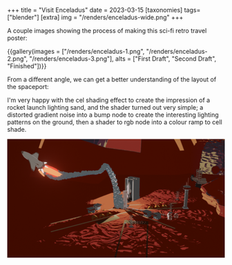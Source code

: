 +++
title = "Visit Enceladus"
date = 2023-03-15 
[taxonomies]
tags=["blender"]
[extra]
img = "/renders/enceladus-wide.png" 
+++

A couple images showing the process of making this sci-fi retro travel poster:

{{gallery(images = ["/renders/enceladus-1.png", "/renders/enceladus-2.png", "/renders/enceladus-3.png"], alts = ["First Draft", "Second Draft", "Finished"])}}

From a different angle, we can get a better understanding of the layout of the spaceport:

I'm very happy with the cel shading effect to create the impression of a rocket launch lighting sand, and the shader turned out very simple;
a distorted gradient noise into a bump node to create the interesting lighting patterns on the ground, then a shader to rgb node into a colour ramp to cell shade.

![Spaceport](/renders/enceladus-wide.png)

